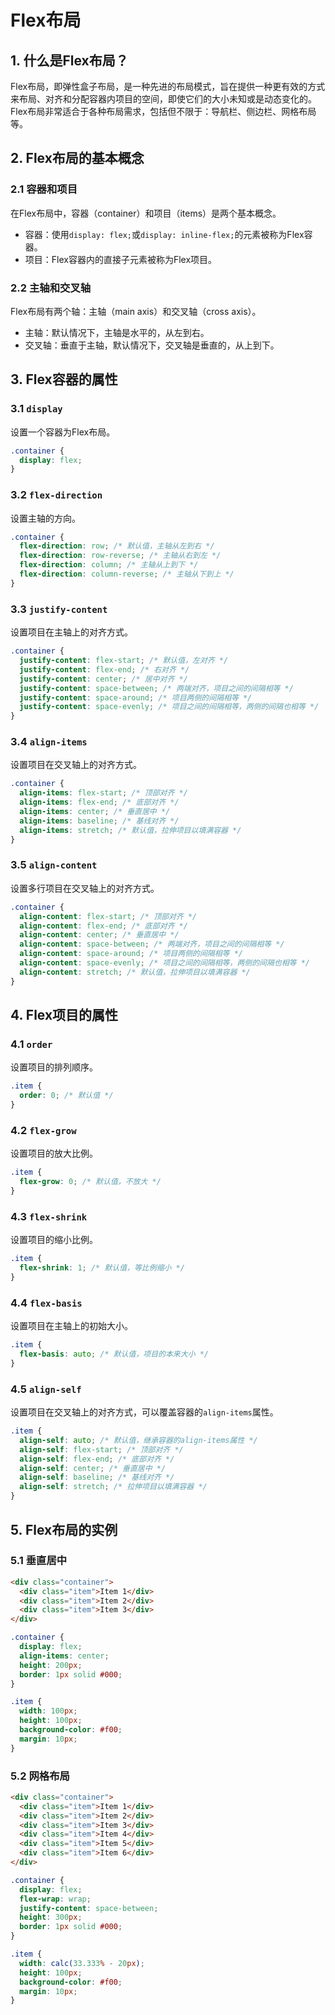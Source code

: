 # Flex布局

## 1. 什么是Flex布局？

Flex布局，即弹性盒子布局，是一种先进的布局模式，旨在提供一种更有效的方式来布局、对齐和分配容器内项目的空间，即使它们的大小未知或是动态变化的。Flex布局非常适合于各种布局需求，包括但不限于：导航栏、侧边栏、网格布局等。

## 2. Flex布局的基本概念

### 2.1 容器和项目

在Flex布局中，容器（container）和项目（items）是两个基本概念。

- 容器：使用`display: flex;`或`display: inline-flex;`的元素被称为Flex容器。
- 项目：Flex容器内的直接子元素被称为Flex项目。

### 2.2 主轴和交叉轴

Flex布局有两个轴：主轴（main axis）和交叉轴（cross axis）。

- 主轴：默认情况下，主轴是水平的，从左到右。
- 交叉轴：垂直于主轴，默认情况下，交叉轴是垂直的，从上到下。

## 3. Flex容器的属性

### 3.1 `display`

设置一个容器为Flex布局。

```css
.container {
  display: flex;
}
```

### 3.2 `flex-direction`

设置主轴的方向。

```css
.container {
  flex-direction: row; /* 默认值，主轴从左到右 */
  flex-direction: row-reverse; /* 主轴从右到左 */
  flex-direction: column; /* 主轴从上到下 */
  flex-direction: column-reverse; /* 主轴从下到上 */
}
```

### 3.3 `justify-content`

设置项目在主轴上的对齐方式。

```css
.container {
  justify-content: flex-start; /* 默认值，左对齐 */
  justify-content: flex-end; /* 右对齐 */
  justify-content: center; /* 居中对齐 */
  justify-content: space-between; /* 两端对齐，项目之间的间隔相等 */
  justify-content: space-around; /* 项目两侧的间隔相等 */
  justify-content: space-evenly; /* 项目之间的间隔相等，两侧的间隔也相等 */
}
```

### 3.4 `align-items`

设置项目在交叉轴上的对齐方式。

```css
.container {
  align-items: flex-start; /* 顶部对齐 */
  align-items: flex-end; /* 底部对齐 */
  align-items: center; /* 垂直居中 */
  align-items: baseline; /* 基线对齐 */
  align-items: stretch; /* 默认值，拉伸项目以填满容器 */
}
```

### 3.5 `align-content`

设置多行项目在交叉轴上的对齐方式。

```css
.container {
  align-content: flex-start; /* 顶部对齐 */
  align-content: flex-end; /* 底部对齐 */
  align-content: center; /* 垂直居中 */
  align-content: space-between; /* 两端对齐，项目之间的间隔相等 */
  align-content: space-around; /* 项目两侧的间隔相等 */
  align-content: space-evenly; /* 项目之间的间隔相等，两侧的间隔也相等 */
  align-content: stretch; /* 默认值，拉伸项目以填满容器 */
}
```

## 4. Flex项目的属性

### 4.1 `order`

设置项目的排列顺序。

```css
.item {
  order: 0; /* 默认值 */
}
```

### 4.2 `flex-grow`

设置项目的放大比例。

```css
.item {
  flex-grow: 0; /* 默认值，不放大 */
}
```

### 4.3 `flex-shrink`

设置项目的缩小比例。

```css
.item {
  flex-shrink: 1; /* 默认值，等比例缩小 */
}
```

### 4.4 `flex-basis`

设置项目在主轴上的初始大小。

```css
.item {
  flex-basis: auto; /* 默认值，项目的本来大小 */
}
```

### 4.5 `align-self`

设置项目在交叉轴上的对齐方式，可以覆盖容器的`align-items`属性。

```css
.item {
  align-self: auto; /* 默认值，继承容器的align-items属性 */
  align-self: flex-start; /* 顶部对齐 */
  align-self: flex-end; /* 底部对齐 */
  align-self: center; /* 垂直居中 */
  align-self: baseline; /* 基线对齐 */
  align-self: stretch; /* 拉伸项目以填满容器 */
}
```

## 5. Flex布局的实例

### 5.1 垂直居中

```html
<div class="container">
  <div class="item">Item 1</div>
  <div class="item">Item 2</div>
  <div class="item">Item 3</div>
</div>
```

```css
.container {
  display: flex;
  align-items: center;
  height: 200px;
  border: 1px solid #000;
}

.item {
  width: 100px;
  height: 100px;
  background-color: #f00;
  margin: 10px;
}
```

### 5.2 网格布局

```html
<div class="container">
  <div class="item">Item 1</div>
  <div class="item">Item 2</div>
  <div class="item">Item 3</div>
  <div class="item">Item 4</div>
  <div class="item">Item 5</div>
  <div class="item">Item 6</div>
</div>
```

```css
.container {
  display: flex;
  flex-wrap: wrap;
  justify-content: space-between;
  height: 300px;
  border: 1px solid #000;
}

.item {
  width: calc(33.333% - 20px);
  height: 100px;
  background-color: #f00;
  margin: 10px;
}
```
